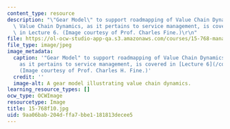 ```yaml
---
content_type: resource
description: "\"Gear Model\" to support roadmapping of Value Chain Dynamics (VCD).\
  \ Value Chain Dynamics, as it pertains to service management, is covered extensively\
  \ in Lecture 6. (Image courtesy of Prof. Charles Fine.)\r\n"
file: https://ol-ocw-studio-app-qa.s3.amazonaws.com/courses/15-768-management-of-services-concepts-design-and-delivery-fall-2010/9aa06bab204dffa7bbe1181813decee5_15-768f10.jpg
file_type: image/jpeg
image_metadata:
  caption: '"Gear Model" to support roadmapping of Value Chain Dynamics (VCD). VCD,
    as it pertains to service management, is covered in [Lecture 6](/courses/15-768-management-of-services-concepts-design-and-delivery-fall-2010/pages/lecture-notes).
    (Image courtesy of Prof. Charles H. Fine.)'
  credit: ''
  image-alt: A gear model illustrating value chain dynamics.
learning_resource_types: []
ocw_type: OCWImage
resourcetype: Image
title: 15-768f10.jpg
uid: 9aa06bab-204d-ffa7-bbe1-181813decee5
---
```

